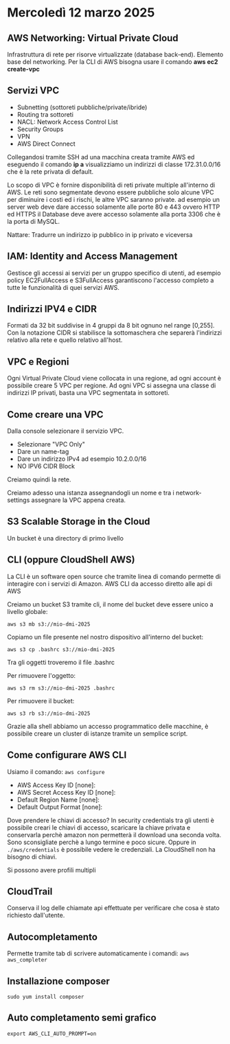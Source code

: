 # Mercoledì 12 marzo 2025

## AWS Networking: Virtual Private Cloud

Infrastruttura di rete per risorve virtualizzate (database back-end).
Elemento base del networking.
Per la CLI di AWS bisogna usare il comando **aws ec2 create-vpc**

## Servizi VPC

- Subnetting (sottoreti pubbliche/private/ibride)
- Routing tra sottoreti
- NACL: Network Access Control List
- Security Groups
- VPN
- AWS Direct Connect

Collegandosi tramite SSH ad una macchina creata tramite AWS ed eseguendo il comando **ip a** visualizziamo un indirizzi di classe 172.31.0.0/16 che è la rete privata di default.

Lo scopo di VPC è fornire disponibilità di reti private multiple all'interno di AWS. Le reti sono segmentate devono essere pubbliche solo alcune VPC per diminuire i costi ed i rischi, le altre VPC saranno private. ad esempio un server web deve dare accesso solamente alle porte 80 e 443 ovvero HTTP ed HTTPS il Database deve avere accesso solamente alla porta 3306 che è la porta di MySQL.

Nattare: Tradurre un indirizzo ip pubblico in ip privato e viceversa

## IAM: Identity and Access Management

Gestisce gli accessi ai servizi per un gruppo specifico di utenti, ad esempio policy EC2FullAccess e S3FullAccess garantiscono l'accesso completo a tutte le funzionalità di quei servizi AWS.

## Indirizzi IPV4 e CIDR

Formati da 32 bit suddivise in 4 gruppi da 8 bit ognuno nel range [0,255].
Con la notazione CIDR si stabilisce la sottomaschera che separerà l'indirizzi relativo alla rete e quello relativo all'host.

## VPC e Regioni

Ogni Virtual Private Cloud viene collocata in una regione, ad ogni account è possibile creare 5 VPC per regione. Ad ogni VPC si assegna una classe di indirizzi IP privati, basta una VPC segmentata in sottoreti.

## Come creare una VPC

Dalla console selezionare il servizio VPC.

- Selezionare "VPC Only"
- Dare un name-tag
- Dare un indirizzo IPv4 ad esempio 10.2.0.0/16
- NO IPV6 CIDR Block

Creiamo quindi la rete.

Creiamo adesso una istanza assegnandogli un nome e tra i network-settings assegnare la VPC appena creata.

## S3 Scalable Storage in the Cloud

Un bucket è una directory di primo livello

## CLI (oppure CloudShell AWS)

La CLI è un software open source che tramite linea di comando permette di interagire con i servizi di Amazon.
AWS CLI da accesso diretto alle api di AWS

Creiamo un bucket S3 tramite cli, il nome del bucket deve essere unico a livello globale:

`aws s3 mb s3://mio-dmi-2025`

Copiamo un file presente nel nostro dispositivo all'interno del bucket:

`aws s3 cp .bashrc s3://mio-dmi-2025`

Tra gli oggetti troveremo il file .bashrc

Per rimuovere l'oggetto:

`aws s3 rm s3://mio-dmi-2025 .bashrc`

Per rimuovere il bucket:

`aws s3 rb s3://mio-dmi-2025`

Grazie alla shell abbiamo un accesso programmatico delle macchine, è possibile creare un cluster di istanze tramite un semplice script.

## Come configurare AWS CLI

Usiamo il comando: `aws configure`

- AWS Access Key ID [none]:
- AWS Secret Access Key ID [none]:
- Default Region Name [none]:
- Default Output Format [none]:

Dove prendere le chiavi di accesso?
In security credentials tra gli utenti è possibile creari le chiavi di accesso, scaricare la chiave privata e conservarla perchè amazon non permetterà il download una seconda volta. Sono sconsigliate perchè a lungo termine e poco sicure. Oppure in `./aws/credentials` è possibile vedere le credenziali. La CloudShell non ha bisogno di chiavi.

Si possono avere profili multipli

## CloudTrail

Conserva il log delle chiamate api effettuate per verificare che cosa è stato richiesto dall'utente.

## Autocompletamento

Permette tramite tab di scrivere automaticamente i comandi: `aws aws_completer`

## Installazione composer

`sudo yum install composer`

## Auto completamento semi grafico

`export AWS_CLI_AUTO_PROMPT=on`
